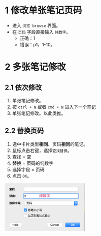 # 1 修改单张笔记页码
* 进入 `浏览 browse` 界面。
* 在 `页码` 字段直接输入 `纯数字`。
    - 正确：1
    - 错误：p1，1-10。

# 2 多张笔记修改
## 2.1 依次修改
1. 单张笔记修改。
2. 按 `ctrl + N` 或者 `cmd + N` 进入下一个笔记
3. 单张笔记修改。以此类推。

## 2.2 替换页码
1. 选中卡片类型**相同**、页码**相同**的笔记。
2. 鼠标点击右键，选择`查找替换`。
3. 查找 = 空
4. 替换 = 页码的纯数字
5. 选择字段 = 页码
6. 点击 `OK`。
<img src="../pictures/3-制卡规则/3.4-页码修改.png" alt = ”替换“ width = "50%"/>